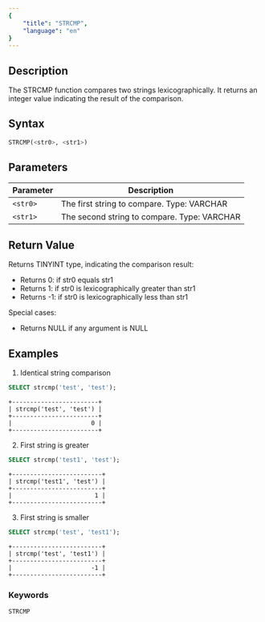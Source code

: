 ```yaml
---
{
    "title": "STRCMP",
    "language": "en"
}
---
```


## Description

The STRCMP function compares two strings lexicographically. It returns an integer value indicating the result of the comparison.

## Syntax

```sql
STRCMP(<str0>, <str1>)
```

## Parameters
| Parameter | Description |
| --------- | ----------------------------------------- |
| `<str0>` | The first string to compare. Type: VARCHAR |
| `<str1>` | The second string to compare. Type: VARCHAR |

## Return Value

Returns TINYINT type, indicating the comparison result:
- Returns 0: if str0 equals str1
- Returns 1: if str0 is lexicographically greater than str1
- Returns -1: if str0 is lexicographically less than str1

Special cases:
- Returns NULL if any argument is NULL

## Examples

1. Identical string comparison
```sql
SELECT strcmp('test', 'test');
```
```text
+------------------------+
| strcmp('test', 'test') |
+------------------------+
|                      0 |
+------------------------+
```

2. First string is greater
```sql
SELECT strcmp('test1', 'test');
```
```text
+-------------------------+
| strcmp('test1', 'test') |
+-------------------------+
|                       1 |
+-------------------------+
```

3. First string is smaller
```sql
SELECT strcmp('test', 'test1');
```
```text
+-------------------------+
| strcmp('test', 'test1') |
+-------------------------+
|                      -1 |
+-------------------------+
```

### Keywords

    STRCMP